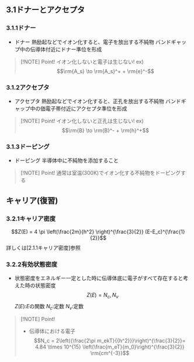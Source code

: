 ## 3.1ドナーとアクセプタ

### $3.1.1$ドナー
- ドナー
    熱励起などでイオン化すると、電子を放出する不純物
    バンドギャップ中の伝導体付近にドナー準位を形成
> [!NOTE] Point!
> イオン化しないと電子は生じない!
> ex)$$\rm{A_s} \to \rm{A_s}^+ + \rm{e}^-$$

### $3.1.2$アクセプタ
- アクセプタ
    熱励起などでイオン化すると、正孔を放出する不純物
    バンドギャップ中の価電子帯付近にアクセプタ準位を形成
> [!NOTE] Point!
> イオン化しないと正孔は生じない!
> ex)$$\rm{B} \to \rm{B}^- + \rm{h}^+$$

### $3.1.3$ドーピング
- ドーピング
    半導体中に不純物を添加すること
> [!NOTE] Point!
> 通常は室温(300K)でイオン化する不純物をドーピングする


## キャリア(復習)
### $3.2.1$キャリア密度
$$Z(E) = 4 \pi \left(\frac{2m}{h^2} \right)^{\frac{3}{2}} (E-E_c)^{\frac{1}{2}}$$
詳しくは[2.1.1キャリア密度]参照

### $3.2.2$有効状態密度
- 状態密度をエネルギー一定とした時に伝導体底に電子がすべて存在すると考えた時の状態密度
    $$Z(E) = N_c , N_v$$
    $Z(E)$:$E$の関数
    $N_c$:定数
    $N_v$:定数
> [!NOTE] Point!
> - 伝導体における電子
>     $$N_c = 2\left({\frac{2\pi m_ekT}{{h^2}}}\right)^{\frac{3}{2}}= 4.84 \times 10^{15} \left(\frac{m_eT}{m_0}\right)^{\frac{3}{2}} \rm{cm^{-3}}$$


